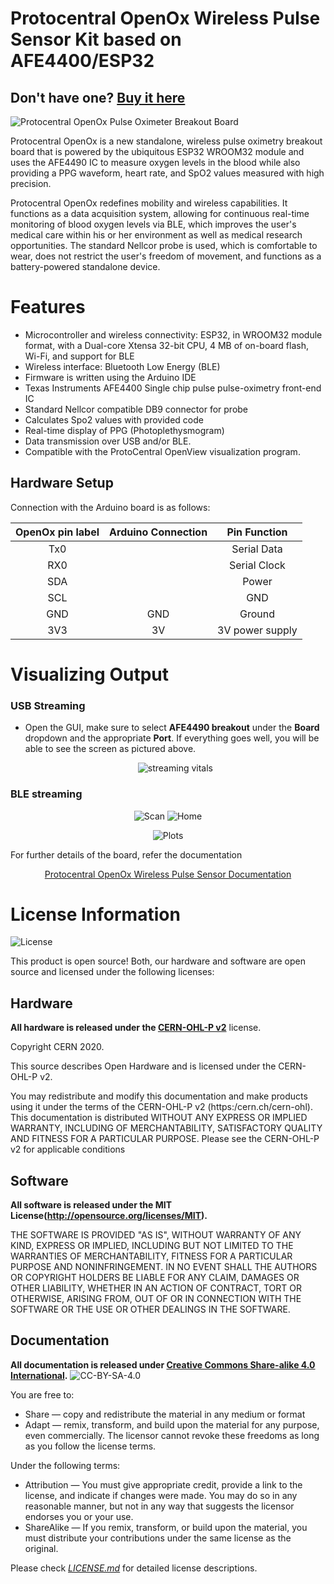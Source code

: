 Protocentral OpenOx Wireless Pulse Sensor Kit based on AFE4400/ESP32
========================================

## Don't have one? [Buy it here](https://protocentral.com/product/protocentral-openox-pulse-oximeter-breakout-board-kit/)

![Protocentral OpenOx Pulse Oximeter Breakout Board](assets/openox.jpg)

Protocentral OpenOx is a new standalone, wireless pulse oximetry breakout board that is powered by the ubiquitous ESP32 WROOM32 module and uses the AFE4490 IC to measure oxygen levels in the blood while also providing a PPG waveform, heart rate, and SpO2 values measured with high precision. 

Protocentral OpenOx redefines mobility and wireless capabilities. It functions as a data acquisition system, allowing for continuous real-time monitoring of blood oxygen levels via BLE, which improves the user's medical care within his or her environment as well as medical research opportunities. The standard Nellcor probe is used, which is comfortable to wear, does not restrict the user's freedom of movement, and functions as a battery-powered standalone device.

# Features

* Microcontroller and wireless connectivity: ESP32, in WROOM32 module format, with a Dual-core Xtensa 32-bit CPU, 4 MB of on-board flash, Wi-Fi, and support for BLE
* Wireless interface: Bluetooth Low Energy (BLE)
* Firmware is written using the Arduino IDE
* Texas Instruments AFE4400 Single chip pulse pulse-oximetry front-end IC
* Standard Nellcor compatible DB9 connector for probe
* Calculates Spo2 values with provided code
* Real-time display of PPG (Photoplethysmogram)
* Data transmission over USB and/or BLE.
* Compatible with the ProtoCentral OpenView visualization program.

## Hardware Setup

Connection with the Arduino board is as follows:
 
 |OpenOx pin label| Arduino Connection  |Pin Function      |
 |:-----------------: |:---------------------:|:------------------:|
 | Tx0              |                         |  Serial Data     |
 | RX0              |                         |  Serial Clock    |
 | SDA              |                         |  Power           |
 | SCL              |                         |  GND             |
 | GND              | GND                     |  Ground          |
 | 3V3              | 3V                      |  3V power supply |

# Visualizing Output

### USB Streaming

* Open the GUI, make sure to select **AFE4490 breakout** under the **Board** dropdown and the appropriate **Port**. If everything goes well, you will be able to see the screen as pictured above.

   <center>

  ![streaming vitals](./assets/openox_openview.png)

  </center>

### BLE streaming

 <center>

  ![Scan](./assets/scan_healthypi_app.png)
  ![Home](./assets/home_healthypi_app.png)

  </center>

 <center>

  ![Plots](./assets/plots_healthypi_app.png)

  </center>

For further details of the board, refer the documentation
<center>

[Protocentral OpenOx Wireless Pulse Sensor Documentation](https://docs.protocentral.com/getting-started-with-openox.md/)

</center>


License Information
===================

![License](assets/license_mark.svg)

This product is open source! Both, our hardware and software are open source and licensed under the following licenses:

Hardware
---------

**All hardware is released under the [CERN-OHL-P v2](https://ohwr.org/cern_ohl_p_v2.txt)** license.

Copyright CERN 2020.

This source describes Open Hardware and is licensed under the CERN-OHL-P v2.

You may redistribute and modify this documentation and make products
using it under the terms of the CERN-OHL-P v2 (https:/cern.ch/cern-ohl).
This documentation is distributed WITHOUT ANY EXPRESS OR IMPLIED
WARRANTY, INCLUDING OF MERCHANTABILITY, SATISFACTORY QUALITY
AND FITNESS FOR A PARTICULAR PURPOSE. Please see the CERN-OHL-P v2
for applicable conditions

Software
--------

**All software is released under the MIT License(http://opensource.org/licenses/MIT).**

THE SOFTWARE IS PROVIDED "AS IS", WITHOUT WARRANTY OF ANY KIND, EXPRESS OR IMPLIED, INCLUDING BUT NOT LIMITED TO THE WARRANTIES OF MERCHANTABILITY, FITNESS FOR A PARTICULAR PURPOSE AND NONINFRINGEMENT. IN NO EVENT SHALL THE AUTHORS OR COPYRIGHT HOLDERS BE LIABLE FOR ANY CLAIM, DAMAGES OR OTHER LIABILITY, WHETHER IN AN ACTION OF CONTRACT, TORT OR OTHERWISE, ARISING FROM, OUT OF OR IN CONNECTION WITH THE SOFTWARE OR THE USE OR OTHER DEALINGS IN THE SOFTWARE.

Documentation
-------------
**All documentation is released under [Creative Commons Share-alike 4.0 International](http://creativecommons.org/licenses/by-sa/4.0/).**
![CC-BY-SA-4.0](https://i.creativecommons.org/l/by-sa/4.0/88x31.png)

You are free to:

* Share — copy and redistribute the material in any medium or format
* Adapt — remix, transform, and build upon the material for any purpose, even commercially.
The licensor cannot revoke these freedoms as long as you follow the license terms.

Under the following terms:

* Attribution — You must give appropriate credit, provide a link to the license, and indicate if changes were made. You may do so in any reasonable manner, but not in any way that suggests the licensor endorses you or your use.
* ShareAlike — If you remix, transform, or build upon the material, you must distribute your contributions under the same license as the original.

Please check [*LICENSE.md*](LICENSE.md) for detailed license descriptions.
